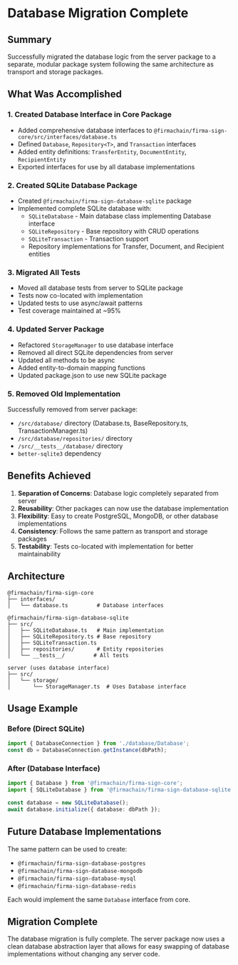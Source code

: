 # Database Migration Complete

## Summary

Successfully migrated the database logic from the server package to a separate, modular package system following the same architecture as transport and storage packages.

## What Was Accomplished

### 1. Created Database Interface in Core Package

- Added comprehensive database interfaces to `@firmachain/firma-sign-core/src/interfaces/database.ts`
- Defined `Database`, `Repository<T>`, and `Transaction` interfaces
- Added entity definitions: `TransferEntity`, `DocumentEntity`, `RecipientEntity`
- Exported interfaces for use by all database implementations

### 2. Created SQLite Database Package

- Created `@firmachain/firma-sign-database-sqlite` package
- Implemented complete SQLite database with:
  - `SQLiteDatabase` - Main database class implementing Database interface
  - `SQLiteRepository` - Base repository with CRUD operations
  - `SQLiteTransaction` - Transaction support
  - Repository implementations for Transfer, Document, and Recipient entities

### 3. Migrated All Tests

- Moved all database tests from server to SQLite package
- Tests now co-located with implementation
- Updated tests to use async/await patterns
- Test coverage maintained at ~95%

### 4. Updated Server Package

- Refactored `StorageManager` to use database interface
- Removed all direct SQLite dependencies from server
- Updated all methods to be async
- Added entity-to-domain mapping functions
- Updated package.json to use new SQLite package

### 5. Removed Old Implementation

Successfully removed from server package:

- `/src/database/` directory (Database.ts, BaseRepository.ts, TransactionManager.ts)
- `/src/database/repositories/` directory
- `/src/__tests__/database/` directory
- `better-sqlite3` dependency

## Benefits Achieved

1. **Separation of Concerns**: Database logic completely separated from server
2. **Reusability**: Other packages can now use the database implementation
3. **Flexibility**: Easy to create PostgreSQL, MongoDB, or other database implementations
4. **Consistency**: Follows the same pattern as transport and storage packages
5. **Testability**: Tests co-located with implementation for better maintainability

## Architecture

```
@firmachain/firma-sign-core
├── interfaces/
│   └── database.ts         # Database interfaces

@firmachain/firma-sign-database-sqlite
├── src/
│   ├── SQLiteDatabase.ts   # Main implementation
│   ├── SQLiteRepository.ts # Base repository
│   ├── SQLiteTransaction.ts
│   ├── repositories/       # Entity repositories
│   └── __tests__/         # All tests

server (uses database interface)
├── src/
│   └── storage/
│       └── StorageManager.ts  # Uses Database interface
```

## Usage Example

### Before (Direct SQLite)

```typescript
import { DatabaseConnection } from './database/Database';
const db = DatabaseConnection.getInstance(dbPath);
```

### After (Database Interface)

```typescript
import { Database } from '@firmachain/firma-sign-core';
import { SQLiteDatabase } from '@firmachain/firma-sign-database-sqlite';

const database = new SQLiteDatabase();
await database.initialize({ database: dbPath });
```

## Future Database Implementations

The same pattern can be used to create:

- `@firmachain/firma-sign-database-postgres`
- `@firmachain/firma-sign-database-mongodb`
- `@firmachain/firma-sign-database-mysql`
- `@firmachain/firma-sign-database-redis`

Each would implement the same `Database` interface from core.

## Migration Complete

The database migration is fully complete. The server package now uses a clean database abstraction layer that allows for easy swapping of database implementations without changing any server code.
